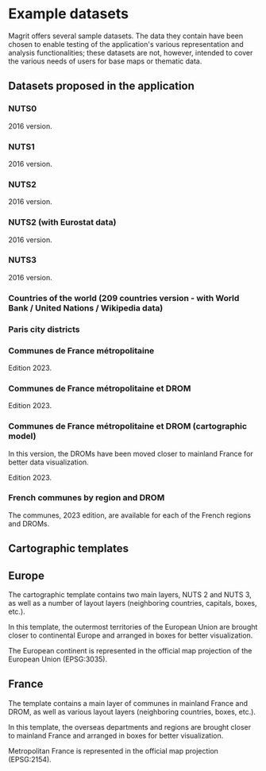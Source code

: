 # Example datasets

Magrit offers several sample datasets.
The data they contain have been chosen to enable testing of
the application's various representation and analysis
functionalities; these datasets are not, however,
intended to cover the various needs of users for base maps
or thematic data.

<ZoomImg
    src="/example-datasets.png"
    alt="Dataset selection window"
    caption="Dataset selection window"
/>


## Datasets proposed in the application

### NUTS0

2016 version.

### NUTS1

2016 version.

### NUTS2

2016 version.

### NUTS2 (with Eurostat data)

2016 version.

### NUTS3

2016 version.

### Countries of the world (209 countries version - with World Bank / United Nations / Wikipedia data)

### Paris city districts

### Communes de France métropolitaine

Edition 2023.

### Communes de France métropolitaine et DROM

Edition 2023.

### Communes de France métropolitaine et DROM (cartographic model)

In this version, the DROMs have been moved closer to mainland France for better data visualization.

Edition 2023.

### French communes by region and DROM

The communes, 2023 edition, are available for each of the French regions and DROMs.

## Cartographic templates

## Europe

The cartographic template contains two main layers, NUTS 2 and NUTS 3, as well as a number of layout layers (neighboring countries, capitals, boxes, etc.).

In this template, the outermost territories of the European Union are brought closer to continental Europe and arranged in boxes for better visualization.

The European continent is represented in the official map projection of the European Union (EPSG:3035).

<ZoomImg
    src="/eu_template.png"
    alt="Cartographic template for Europe"
    caption="Template cartographique Europe"
/>

## France

The template contains a main layer of communes in mainland France and DROM, as well as various layout layers (neighboring countries, boxes, etc.).

In this template, the overseas departments and regions are brought closer to mainland France and arranged in boxes for better visualization.

Metropolitan France is represented in the official map projection (EPSG:2154).

<ZoomImg
    src="/fra_template.png"
    alt="Cartographic template for France"
    caption="Cartographic template France"
/>
